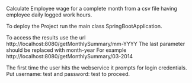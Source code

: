 Calculate Employee wage for a complete month from a csv file having employee daily logged work hours.

To deploy the Project run the main class SpringBootApplication.

To access the results use the url http://localhost:8080/getMonthlySummary/mm-YYYY The last parameter should be replaced with month-year
For example http://localhost:8080/getMonthlySummary/03-2014

The first time the user hits the webservice it prompts for login credentials. Put username: test and password: test to proceed. 
